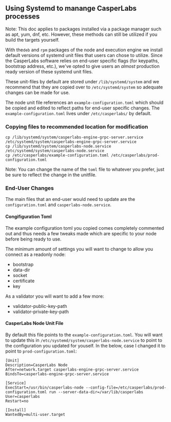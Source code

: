 ## Using Systemd to manange CasperLabs processes

Note: This doc applies to packages installed via a package manager such as apt,
 yum, dnf, etc. However, these methods can still be utilized if you build the 
targets yourself.

With the`deb` and `rpm` packages of the node and execution engine we install
default versions of systemd unit files that users can chose to utilize. Since
the CasperLabs software relies on end-user specific flags (for keypaths,
bootstrap address, etc.), we've opted to give users an *almost* production
ready version of these systemd unit files.

These unit-files by default are stored under `/lib/systemd/system` and we 
recommend that they are copied over to `/etc/systemd/system` so adequate changes
 can be made for use.

The node unit file references an `example-configuration.toml` which should be 
copied and edited to reflect paths for end-user specific changes. The 
`example-configuration.toml` lives under `/etc/casperlabs/` by default.

### Copying files to recommended location for modification

```
cp /lib/systemd/system/casperlabs-engine-grpc-server.service /etc/systemd/system/casperlabs-engine-grpc-server.service
cp /lib/systemd/system/casperlabs-node.service /etc/systemd/system/casperlabs-node.service
cp /etc/casperlabs/example-configuration.toml /etc/casperlabs/prod-configuration.toml
```

Note: You can change the name of the `toml` file to whatever you prefer, just 
be sure to reflect the change in the unitfile.

### End-User Changes

The main files that an end-user would need to update are the `configuration.toml` and `casperlabs-node.service`.

#### Congifiguration Toml

The example configuration toml you copied comes completely commented out and thus 
needs a few tweaks made which are specific to your node before being ready 
to use.

The minimum amount of settings you will want to change to allow you connect as 
a readonly node:
- bootstrap
- data-dir
- socket
- certificate
- key 

As a validator you will want to add a few more:
- validator-public-key-path
- validator-private-key-path

#### CasperLabs Node Unit File

By default this file points to the `example-configuration.toml`. You will want 
to update this in `/etc/systemd/system/casperlabs-node.service` to point 
to the configuration you updated for youself. In the below, case I changed it 
to point to `prod-configuration.toml`:

```
[Unit]
Description=CasperLabs Node
After=network.target casperlabs-engine-grpc-server.service
BindsTo=casperlabs-engine-grpc-server.service

[Service]
ExecStart=/usr/bin/casperlabs-node --config-file=/etc/casperlabs/prod-configuration.toml run --server-data-dir=/var/lib/casperlabs
User=casperlabs
Restart=no

[Install]
WantedBy=multi-user.target
```
